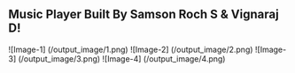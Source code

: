 ## Music Player Built By Samson Roch S & Vignaraj D!

![Image-1] (/output_image/1.png)
![Image-2] (/output_image/2.png)
![Image-3] (/output_image/3.png)
![Image-4] (/output_image/4.png)